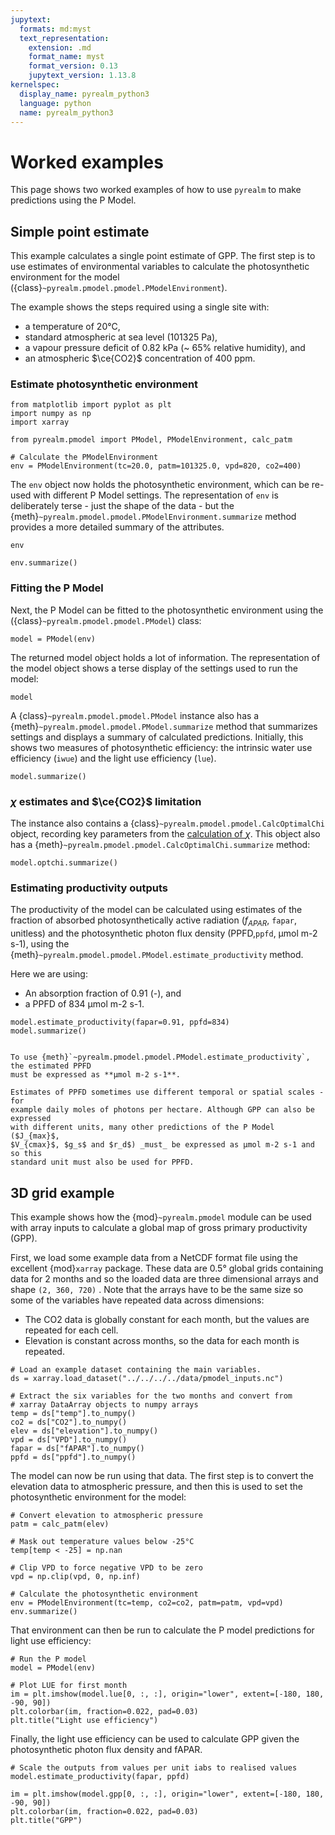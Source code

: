 ```yaml
---
jupytext:
  formats: md:myst
  text_representation:
    extension: .md
    format_name: myst
    format_version: 0.13
    jupytext_version: 1.13.8
kernelspec:
  display_name: pyrealm_python3
  language: python
  name: pyrealm_python3
---
```


# Worked examples

This page shows two worked examples of how to use `pyrealm` to make predictions using
the P Model.

## Simple point estimate

This example calculates a single point estimate of GPP. The first step is to use
estimates of environmental variables to calculate the
photosynthetic environment for the model
({class}`~pyrealm.pmodel.pmodel.PModelEnvironment`).

The example shows the steps required using a single site with:

* a temperature of 20°C,
* standard atmospheric at sea level (101325 Pa),
* a vapour pressure deficit of 0.82 kPa (~ 65% relative humidity), and
* an atmospheric $\ce{CO2}$ concentration of 400 ppm.

### Estimate photosynthetic environment

```{code-cell}
from matplotlib import pyplot as plt
import numpy as np
import xarray

from pyrealm.pmodel import PModel, PModelEnvironment, calc_patm

# Calculate the PModelEnvironment
env = PModelEnvironment(tc=20.0, patm=101325.0, vpd=820, co2=400)
```

The `env` object now holds the photosynthetic environment, which can be re-used
with different P Model settings. The representation of `env` is deliberately
terse - just the shape of the data - but the
{meth}`~pyrealm.pmodel.pmodel.PModelEnvironment.summarize` method provides a
more detailed summary of the attributes.

```{code-cell}
env
```

```{code-cell}
env.summarize()
```

### Fitting the P Model

Next, the P Model can be fitted to the photosynthetic environment using the
({class}`~pyrealm.pmodel.pmodel.PModel`) class:

```{code-cell}
model = PModel(env)
```

The returned model object holds a lot of information. The representation of the
model object shows a terse display of the settings used to run the model:

```{code-cell}
model
```

A {class}`~pyrealm.pmodel.pmodel.PModel` instance also has a
{meth}`~pyrealm.pmodel.pmodel.PModel.summarize` method that summarizes settings and
displays a summary of calculated predictions. Initially, this shows two measures of
photosynthetic efficiency: the intrinsic water use efficiency (``iwue``) and the light
use efficiency (``lue``).

```{code-cell}
model.summarize()
```

### $\chi$ estimates and $\ce{CO2}$ limitation

The instance also contains a {class}`~pyrealm.pmodel.pmodel.CalcOptimalChi` object,
recording key parameters from the [calculation of $\chi$](optimal_chi).
This object also has a {meth}`~pyrealm.pmodel.pmodel.CalcOptimalChi.summarize` method:

```{code-cell}
model.optchi.summarize()
```

### Estimating productivity outputs

The productivity of the model can be calculated using estimates of the fraction
of absorbed photosynthetically active radiation ($f_{APAR}$, `fapar`, unitless)
and the photosynthetic photon flux density (PPFD,`ppfd`, µmol m-2 s-1), using the
{meth}`~pyrealm.pmodel.pmodel.PModel.estimate_productivity` method.

Here we are using:

* An absorption fraction of 0.91 (-), and
* a PPFD of 834 µmol m-2 s-1.

```{code-cell}
model.estimate_productivity(fapar=0.91, ppfd=834)
model.summarize()
```

```{warning}

To use {meth}`~pyrealm.pmodel.pmodel.PModel.estimate_productivity`, the estimated PPFD
must be expressed as **µmol m-2 s-1**.

Estimates of PPFD sometimes use different temporal or spatial scales - for
example daily moles of photons per hectare. Although GPP can also be expressed
with different units, many other predictions of the P Model ($J_{max}$,
$V_{cmax}$, $g_s$ and $r_d$) _must_ be expressed as µmol m-2 s-1 and so this
standard unit must also be used for PPFD.
```

## 3D grid example

This example shows how the {mod}`~pyrealm.pmodel` module can be used with array inputs
to calculate a global map of gross primary productivity (GPP).

First, we load some
example data from a NetCDF format file using the excellent {mod}`xarray` package.
These data are 0.5° global grids containing data for 2 months and so the loaded
data are three dimensional arrays and shape `(2, 360, 720)` . Note that the arrays have
to be the same size so some of the variables have repeated data across dimensions:

* The CO2 data is globally constant for each month, but the values are repeated for each
  cell.
* Elevation is constant across months, so the data for each month is repeated.

```{code-cell}
# Load an example dataset containing the main variables.
ds = xarray.load_dataset("../../../../data/pmodel_inputs.nc")

# Extract the six variables for the two months and convert from 
# xarray DataArray objects to numpy arrays
temp = ds["temp"].to_numpy()
co2 = ds["CO2"].to_numpy()
elev = ds["elevation"].to_numpy()
vpd = ds["VPD"].to_numpy()
fapar = ds["fAPAR"].to_numpy()
ppfd = ds["ppfd"].to_numpy()
```

The model can now be run using that data. The first step is to convert the elevation
data to atmospheric pressure, and then this is used to set the photosynthetic
environment for the model:

```{code-cell}
# Convert elevation to atmospheric pressure
patm = calc_patm(elev)

# Mask out temperature values below -25°C
temp[temp < -25] = np.nan

# Clip VPD to force negative VPD to be zero
vpd = np.clip(vpd, 0, np.inf)

# Calculate the photosynthetic environment
env = PModelEnvironment(tc=temp, co2=co2, patm=patm, vpd=vpd)
env.summarize()
```

That environment can then be run to calculate the P model predictions for light use
efficiency:

```{code-cell}
# Run the P model
model = PModel(env)

# Plot LUE for first month
im = plt.imshow(model.lue[0, :, :], origin="lower", extent=[-180, 180, -90, 90])
plt.colorbar(im, fraction=0.022, pad=0.03)
plt.title("Light use efficiency")
```

Finally, the light use efficiency can be used to calculate GPP given the
photosynthetic photon flux density and fAPAR.

```{code-cell}
# Scale the outputs from values per unit iabs to realised values
model.estimate_productivity(fapar, ppfd)

im = plt.imshow(model.gpp[0, :, :], origin="lower", extent=[-180, 180, -90, 90])
plt.colorbar(im, fraction=0.022, pad=0.03)
plt.title("GPP")
```
